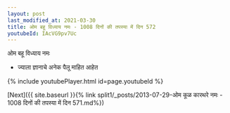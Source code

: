 ```yaml
---
layout: post
last_modified_at: 2021-03-30
title: ओम बहू विध्याय नमः - 1008 दिनों की तपस्या में दिन 572
youtubeId: IAcVG9pv7Uc
---
```

 
 
 ओम बहू विध्याय नमः  
 
 -  ज्याला ज्ञानाचे अनेक पैलू माहित आहेत 
 
  
 
  
 
 
 
 
 
 


{% include youtubePlayer.html id=page.youtubeId %}
 
[Next]({{ site.baseurl }}{% link  split1/_posts/2013-07-29-ओम कूळ कारथरे नमः - 1008 दिनों की तपस्या में दिन 571.md%})
 

